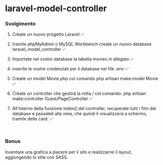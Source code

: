 # laravel-model-controller

### Svolgimento
1. Create un nuovo progetto Laravel ✅

2. tramite phpMyAdmin o MySQL Workbench create un nuovo database laravel_model_controller ✅

3. Importate nel vostro database la tabella movies in allegato ✅

4. inserite le vostre credenziali per il database nel file .env ✅

5. Create un model Movie.php col comando php artisan make:model Movie ✅

6. Create un controller che gestirà la rotta / col comando: php artisan make:controller Guest/PageController ✅

7. All’interno della funzione index() del controller, recuperate tutti i film dal database e passateli alla view, che quindi li visualizzerà a schermo, tramite delle card. ✅

<br>

### Bonus 
Inventare una grafica a piacere per il sito e realizzarne il layout, aggiungendo lo stile con SASS.